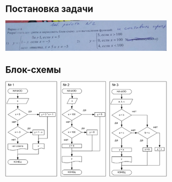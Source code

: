 # Постановка задачи

<kbd>![Постановка задачи](problem-statement.jpg)</kbd>

# Блок-схемы

<kbd>![Блок-схемы](flowcharts.png)</kbd>
